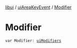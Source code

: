 [libui](../README.md) / [uiAreaKeyEvent](README.md) / [Modifier](-modifier.md)

# Modifier

`var Modifier: `[`uiModifiers`](../ui-modifiers.md)
